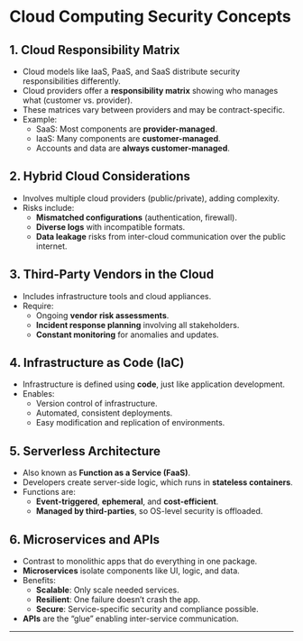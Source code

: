 # Cloud Computing Security Concepts

## 1. Cloud Responsibility Matrix
- Cloud models like IaaS, PaaS, and SaaS distribute security responsibilities differently.
- Cloud providers offer a **responsibility matrix** showing who manages what (customer vs. provider).
- These matrices vary between providers and may be contract-specific.
- Example:
  - SaaS: Most components are **provider-managed**.
  - IaaS: Many components are **customer-managed**.
  - Accounts and data are **always customer-managed**.

## 2. Hybrid Cloud Considerations
- Involves multiple cloud providers (public/private), adding complexity.
- Risks include:
  - **Mismatched configurations** (authentication, firewall).
  - **Diverse logs** with incompatible formats.
  - **Data leakage** risks from inter-cloud communication over the public internet.

## 3. Third-Party Vendors in the Cloud
- Includes infrastructure tools and cloud appliances.
- Require:
  - Ongoing **vendor risk assessments**.
  - **Incident response planning** involving all stakeholders.
  - **Constant monitoring** for anomalies and updates.

## 4. Infrastructure as Code (IaC)
- Infrastructure is defined using **code**, just like application development.
- Enables:
  - Version control of infrastructure.
  - Automated, consistent deployments.
  - Easy modification and replication of environments.

## 5. Serverless Architecture
- Also known as **Function as a Service (FaaS)**.
- Developers create server-side logic, which runs in **stateless containers**.
- Functions are:
  - **Event-triggered**, **ephemeral**, and **cost-efficient**.
  - **Managed by third-parties**, so OS-level security is offloaded.

## 6. Microservices and APIs
- Contrast to monolithic apps that do everything in one package.
- **Microservices** isolate components like UI, logic, and data.
- Benefits:
  - **Scalable**: Only scale needed services.
  - **Resilient**: One failure doesn’t crash the app.
  - **Secure**: Service-specific security and compliance possible.
- **APIs** are the “glue” enabling inter-service communication.

---
